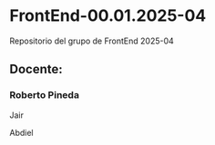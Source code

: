 # FrontEnd-00.01.2025-04
Repositorio del grupo de FrontEnd 2025-04

## Docente:
### Roberto Pineda


Jair

Abdiel 

